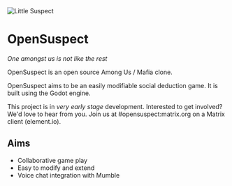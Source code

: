 <img alt="Little Suspect" src="https://github.com/moxvallix/opensuspect/blob/main/misc/images/icon_1.png">

# OpenSuspect

*One amongst us is not like the rest*

OpenSuspect is an open source Among Us / Mafia clone.

OpenSuspect aims to be an easily modifiable social deduction game.
It is built using the Godot engine.

This project is in *very early stage* development.
Interested to get involved? We'd love to hear from you.
Join us at #opensuspect:matrix.org on a Matrix client (element.io).

## Aims

* Collaborative game play
* Easy to modify and extend
* Voice chat integration with Mumble
